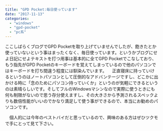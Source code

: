 ```yaml
---
title: "GPD Pocket:毎日使っています"
date: "2017-11-13"
categories: 
  - "windows"
  - "gpd-pocket"
  - "pc系"
---
```


ここしばらくブログでGPD Pocketを取り上げていませんでしたが、飽きたとか使っていないという事はまったくなく、毎日使っています。というかブログにせよ日記にせよテキストを打つ用事は基本的に全てGPD Pocketでこなしており、もう指先がGPD Pocketのキーボードを覚えてしまっているので他のパソコンではキーボードを打ち間違う程度には馴染んでいます。 　正直寝床に持っていけるというのはノートパソコンとして圧倒的なアドバンテージですし、どこかに出かける時に「念のためにパソコン持っていくか」というのが気軽にできるというのは素晴らしいです。そしてフルのWindowsマシンなので実際に使うときにも何も制限がないので思う存分使えますし、その大きさから予測されるスペックよりも数倍性能がいいのでかなり満足して使う事ができるので、本当にお勧めのパソコンです。

　個人的には今年のベストバイだと思っているので、興味のある方はぜひツクモで手にとって見て下さい。
